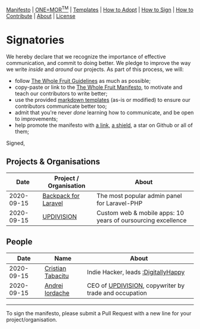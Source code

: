 
[Manifesto](https://github.com/the-whole-fruit/manifesto) | [ONE=MOR<sup>TM</sup>](https://github.com/the-whole-fruit/manifesto/blob/master/goodies/one_more_framework.md) | [Templates](https://github.com/the-whole-fruit/manifesto/blob/master/goodies/templates) | [How to Adopt](https://github.com/the-whole-fruit/manifesto/blob/master/join/adopting.md) | [How to Sign](https://github.com/the-whole-fruit/manifesto/blob/master/join/signatories.md) | [How to Contribute](https://github.com/the-whole-fruit/manifesto/blob/master/.github/contributing.md) | [About](https://github.com/the-whole-fruit/manifesto/blob/master/join/about.md) | [License](https://github.com/the-whole-fruit/manifesto/blob/master/.github/license.md)

# Signatories

We hereby declare that we recognize the importance of  effective communication, and commit to doing better. We pledge to improve the way we write _inside_ and _around_ our projects. As part of this process, we will:
- follow [The Whole Fruit Guidelines](https://github.com/the-whole-fruit/manifesto/blob/master/goodies/guidelines.md) as much as possible;
- copy-paste or link to the [The Whole Fruit Manifesto](https://github.com/the-whole-fruit/manifesto), to motivate and teach our contributors to write better;
- use the provided [markdown templates](https://github.com/the-whole-fruit/manifesto/tree/master/goodies/templates) (as-is or modified) to ensure our contributors communicate better too;
- admit that you're never _done_ learning how to communicate, and be open to improvements;
- help promote the manifesto with [a link](https://github.com/the-whole-fruit/manifesto), [a shield](https://github.com/the-whole-fruit/manifesto/blob/master/.github/contributing.md#include-a-shield-in-your-project), a star on Github or all of them;


Signed,


## Projects & Organisations

Date | Project / Organisation | About
------------ | ------------- | -------------
2020-09-15 | [Backpack for Laravel](https://backpackforlaravel.com) | The most popular admin panel for Laravel-PHP
2020-09-15 | [UPDIVISION](https://updivision.com) | Custom web & mobile apps: 10 years of oursourcing excellence


## People

Date | Name | About
------------ | ------------- | -------------
2020-09-15 | [Cristian Tabacitu](https://www.linkedin.com/in/tabacitu/) | Indie Hacker, leads [:DigitallyHappy](https://digitallyhappy.com)
2020-09-15 | [Andrei Iordache](https://www.linkedin.com/in/andreiiordache/) | CEO of [UPDIVISION](https://updivision.com), copywriter by trade and occupation


-----

To sign the manifesto, please submit a Pull Request with a new line for your project/organisation.
